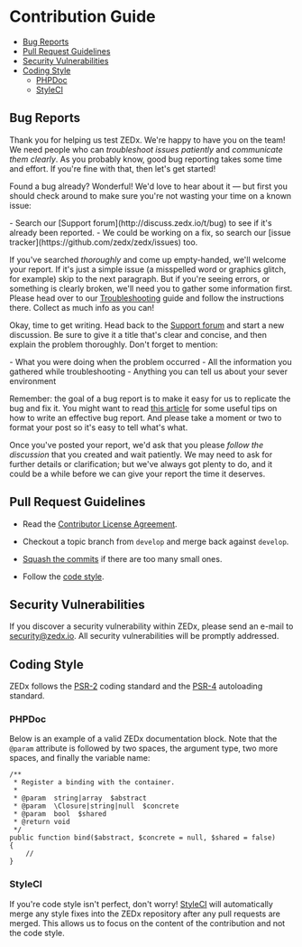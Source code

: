 # Contribution Guide

- [Bug Reports](#bug-reports)
- [Pull Request Guidelines](#pull-request-guidelines)
- [Security Vulnerabilities](#security-vulnerabilities)
- [Coding Style](#coding-style)
    - [PHPDoc](#phpdoc)
    - [StyleCI](#styleci)

<a name="bug-reports"></a>
## Bug Reports

Thank you for helping us test ZEDx. We're happy to have you on the team! We need people who can *troubleshoot issues patiently* and *communicate them clearly*. As you probably know, good bug reporting takes some time and effort. If you're fine with that, then let's get started!

Found a bug already? Wonderful! We'd love to hear about it &mdash; but first you should check around to make sure you're not wasting your time on a known issue:

<div class="content-list" markdown="1">
- Search our [Support forum](http://discuss.zedx.io/t/bug) to see if it's already been reported.
- We could be working on a fix, so search our [issue tracker](https://github.com/zedx/zedx/issues) too.
</div>

If you've searched *thoroughly* and come up empty-handed, we'll welcome your report. If it's just a simple issue (a misspelled word or graphics glitch, for example) skip to the next paragraph. But if you're seeing errors, or something is clearly broken, we'll need you to gather some information first. Please head over to our [Troubleshooting](http://zedx.io/docs/troubleshooting) guide and follow the instructions there. Collect as much info as you can!

Okay, time to get writing. Head back to the [Support forum](http://discuss.zedx.io/t/bug) and start a new discussion. Be sure to give it a title that's clear and concise, and then explain the problem thoroughly. Don't forget to mention:

<div class="content-list" markdown="1">
- What you were doing when the problem occurred
- All the information you gathered while troubleshooting
- Anything you can tell us about your sever environment
</div>

Remember: the goal of a bug report is to make it easy for us to replicate the bug and fix it. You might want to read [this article](http://www.chiark.greenend.org.uk/~sgtatham/bugs.html) for some useful tips on how to write an effective bug report. And please take a moment or two to format your post so it's easy to tell what's what.

Once you've posted your report, we'd ask that you please *follow the discussion* that you created and wait patiently. We may need to ask for further details or clarification; but we've always got plenty to do, and it could be a while before we can give your report the time it deserves.

<a name="pull-request-guidelines"></a>
## Pull Request Guidelines

- Read the [Contributor License Agreement](#contributor-license-agreement).

- Checkout a topic branch from `develop` and merge back against `develop`.

- [Squash the commits](http://davidwalsh.name/squash-commits-git) if there are too many small ones.

- Follow the [code style](#coding-style).

<a name="security-vulnerabilities"></a>
## Security Vulnerabilities

If you discover a security vulnerability within ZEDx, please send an e-mail to <a href="mailto:security@zedx.io">security@zedx.io</a>. All security vulnerabilities will be promptly addressed.

<a name="coding-style"></a>
## Coding Style

ZEDx follows the [PSR-2](https://github.com/php-fig/fig-standards/blob/master/accepted/PSR-2-coding-style-guide.md) coding standard and the [PSR-4](https://github.com/php-fig/fig-standards/blob/master/accepted/PSR-4-autoloader.md) autoloading standard.

<a name="phpdoc"></a>
### PHPDoc

Below is an example of a valid ZEDx documentation block. Note that the `@param` attribute is followed by two spaces, the argument type, two more spaces, and finally the variable name:

    /**
     * Register a binding with the container.
     *
     * @param  string|array  $abstract
     * @param  \Closure|string|null  $concrete
     * @param  bool  $shared
     * @return void
     */
    public function bind($abstract, $concrete = null, $shared = false)
    {
        //
    }

<a name="styleci"></a>
### StyleCI

If you're code style isn't perfect, don't worry! [StyleCI](https://styleci.io/) will automatically merge any style fixes into the ZEDx repository after any pull requests are merged. This allows us to focus on the content of the contribution and not the code style.
